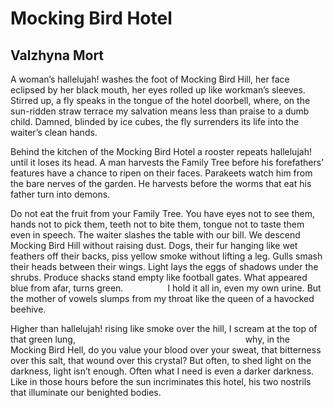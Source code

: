 # Mocking Bird Hotel
## Valzhyna Mort
A woman’s hallelujah! washes the foot of Mocking Bird
Hill, her face eclipsed by her black mouth,
her eyes rolled up like workman’s sleeves.
Stirred up, a fly speaks in the tongue of the hotel
doorbell, where, on the sun-ridden straw terrace
my salvation means less than praise
to a dumb child. Damned, blinded by ice cubes,
the fly surrenders its life into the waiter’s clean hands.

Behind the kitchen of the Mocking Bird Hotel
a rooster repeats hallelujah! until it loses its head.
A man harvests the Family Tree before his forefathers’
features have a chance to ripen on their faces. Parakeets
watch him from the bare nerves of the garden. He harvests
before the worms that eat his father turn into demons.

Do not eat the fruit from your Family Tree. You have
eyes not to see them, hands not to pick them, teeth
not to bite them, tongue not to taste them even in speech.
The waiter slashes the table with our bill. We descend
Mocking Bird Hill without raising dust. Dogs,
their fur hanging like wet feathers off their backs,
piss yellow smoke without lifting a leg. Gulls
smash their heads between their wings.
Light lays the eggs of shadows under the shrubs.
Produce shacks stand empty like football gates.
What appeared blue from afar, turns green.
                 I hold it all in, even my own urine.
But the mother of vowels slumps from my throat
like the queen of a havocked beehive.

Higher than hallelujah! rising like smoke over the hill,
I scream at the top of that green lung,
                                                                    why, in
the Mocking Bird
Hell, do you value your blood over your sweat,
that bitterness over this salt, that wound over this
crystal? But often, to shed light on the darkness, light
isn’t enough. Often what I need is even a darker
darkness. Like in those hours before the sun incriminates this
hotel, his two nostrils that illuminate our benighted bodies.